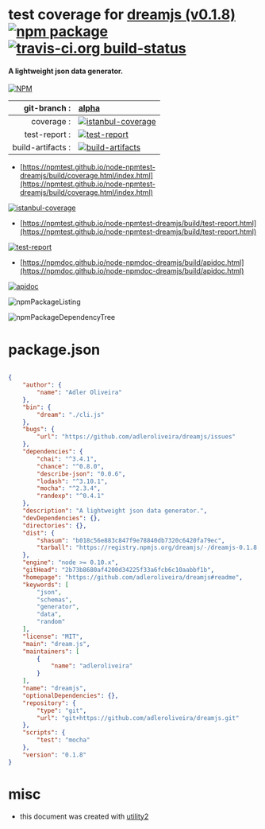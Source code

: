 # test coverage for  [dreamjs (v0.1.8)](https://github.com/adleroliveira/dreamjs#readme)  [![npm package](https://img.shields.io/npm/v/npmtest-dreamjs.svg?style=flat-square)](https://www.npmjs.org/package/npmtest-dreamjs) [![travis-ci.org build-status](https://api.travis-ci.org/npmtest/node-npmtest-dreamjs.svg)](https://travis-ci.org/npmtest/node-npmtest-dreamjs)
#### A lightweight json data generator.

[![NPM](https://nodei.co/npm/dreamjs.png?downloads=true&downloadRank=true&stars=true)](https://www.npmjs.com/package/dreamjs)

| git-branch : | [alpha](https://github.com/npmtest/node-npmtest-dreamjs/tree/alpha)|
|--:|:--|
| coverage : | [![istanbul-coverage](https://npmtest.github.io/node-npmtest-dreamjs/build/coverage.badge.svg)](https://npmtest.github.io/node-npmtest-dreamjs/build/coverage.html/index.html)|
| test-report : | [![test-report](https://npmtest.github.io/node-npmtest-dreamjs/build/test-report.badge.svg)](https://npmtest.github.io/node-npmtest-dreamjs/build/test-report.html)|
| build-artifacts : | [![build-artifacts](https://npmtest.github.io/node-npmtest-dreamjs/glyphicons_144_folder_open.png)](https://github.com/npmtest/node-npmtest-dreamjs/tree/gh-pages/build)|

- [https://npmtest.github.io/node-npmtest-dreamjs/build/coverage.html/index.html](https://npmtest.github.io/node-npmtest-dreamjs/build/coverage.html/index.html)

[![istanbul-coverage](https://npmtest.github.io/node-npmtest-dreamjs/build/screenCapture.buildCi.browser.%252Ftmp%252Fbuild%252Fcoverage.lib.html.png)](https://npmtest.github.io/node-npmtest-dreamjs/build/coverage.html/index.html)

- [https://npmtest.github.io/node-npmtest-dreamjs/build/test-report.html](https://npmtest.github.io/node-npmtest-dreamjs/build/test-report.html)

[![test-report](https://npmtest.github.io/node-npmtest-dreamjs/build/screenCapture.buildCi.browser.%252Ftmp%252Fbuild%252Ftest-report.html.png)](https://npmtest.github.io/node-npmtest-dreamjs/build/test-report.html)

- [https://npmdoc.github.io/node-npmdoc-dreamjs/build/apidoc.html](https://npmdoc.github.io/node-npmdoc-dreamjs/build/apidoc.html)

[![apidoc](https://npmdoc.github.io/node-npmdoc-dreamjs/build/screenCapture.buildCi.browser.%252Ftmp%252Fbuild%252Fapidoc.html.png)](https://npmdoc.github.io/node-npmdoc-dreamjs/build/apidoc.html)

![npmPackageListing](https://npmtest.github.io/node-npmtest-dreamjs/build/screenCapture.npmPackageListing.svg)

![npmPackageDependencyTree](https://npmtest.github.io/node-npmtest-dreamjs/build/screenCapture.npmPackageDependencyTree.svg)



# package.json

```json

{
    "author": {
        "name": "Adler Oliveira"
    },
    "bin": {
        "dream": "./cli.js"
    },
    "bugs": {
        "url": "https://github.com/adleroliveira/dreamjs/issues"
    },
    "dependencies": {
        "chai": "^3.4.1",
        "chance": "^0.8.0",
        "describe-json": "0.0.6",
        "lodash": "^3.10.1",
        "mocha": "^2.3.4",
        "randexp": "^0.4.1"
    },
    "description": "A lightweight json data generator.",
    "devDependencies": {},
    "directories": {},
    "dist": {
        "shasum": "b018c56e883c847f9e78840db7320c6420fa79ec",
        "tarball": "https://registry.npmjs.org/dreamjs/-/dreamjs-0.1.8.tgz"
    },
    "engine": "node >= 0.10.x",
    "gitHead": "2b73b8680af4200d34225f33a6fcb6c10aabbf1b",
    "homepage": "https://github.com/adleroliveira/dreamjs#readme",
    "keywords": [
        "json",
        "schemas",
        "generator",
        "data",
        "random"
    ],
    "license": "MIT",
    "main": "dream.js",
    "maintainers": [
        {
            "name": "adleroliveira"
        }
    ],
    "name": "dreamjs",
    "optionalDependencies": {},
    "repository": {
        "type": "git",
        "url": "git+https://github.com/adleroliveira/dreamjs.git"
    },
    "scripts": {
        "test": "mocha"
    },
    "version": "0.1.8"
}
```



# misc
- this document was created with [utility2](https://github.com/kaizhu256/node-utility2)
